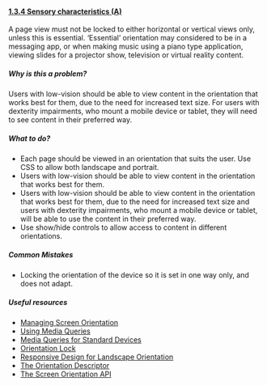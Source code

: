 #### [1.3.4 Sensory characteristics (A)](https://www.w3.org/WAI/WCAG21/Understanding/orientation.html)

A page view must not be locked to either horizontal or vertical views only, unless this is essential.  ‘Essential’ orientation may considered to be in a messaging app, or when making music using a piano type application, viewing slides for a projector show, television or virtual reality content.

##### Why is this a problem?

Users with low-vision should be able to view content in the orientation that works best for them, due to the need for increased text size. For users with dexterity impairments, who mount a mobile device or tablet, they will need to see content in their preferred way. 

##### What to do?

* Each page should be viewed in an orientation that suits the user. Use CSS to allow both landscape and portrait.
* Users with low-vision should be able to view content in the orientation that works best for them.
* Users with low-vision should be able to view content in the orientation that works best for them, due to the need for increased text size and users with dexterity impairments, who mount a mobile device or tablet, will be able to use the content in their preferred way.
* Use show/hide controls to allow access to content in different orientations.

##### Common Mistakes

* Locking the orientation of the device so it is set in one way only, and does not adapt.


##### Useful resources

* [Managing Screen Orientation](https://developer.mozilla.org/en-US/docs/Web/API/CSS_Object_Model/Managing_screen_orientation)
* [Using Media Queries](https://developer.mozilla.org/en-US/docs/Web/CSS/Media_Queries/Using_media_queries)
* [Media Queries for Standard Devices](https://css-tricks.com/snippets/css/media-queries-for-standard-devices/)
* [Orientation Lock](https://css-tricks.com/snippets/css/orientation-lock/)
* [Responsive Design for Landscape Orientation](https://css-tricks.com/forums/topic/responsive-design-for-landscape-orientation/)
* [The Orientation Descriptor](https://www.w3.org/TR/css-device-adapt-1/#orientation-desc)
* [The Screen Orientation API](https://www.w3.org/TR/screen-orientation/)

